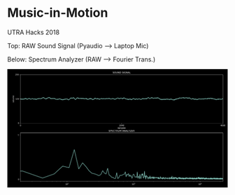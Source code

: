 # Music-in-Motion
UTRA Hacks 2018 

Top: RAW Sound Signal (Pyaudio --> Laptop Mic)

Below: Spectrum Analyzer (RAW --> Fourier Trans.)

![Audio Signal -> Fourier Transform -> Spectrum](spec3.png)
